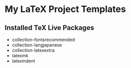# My LaTeX Project Templates

## Installed TeX Live Packages

- collection-fontsrecommended
- collection-langjapanese
- collection-latexextra
- latexmk
- latexindent

